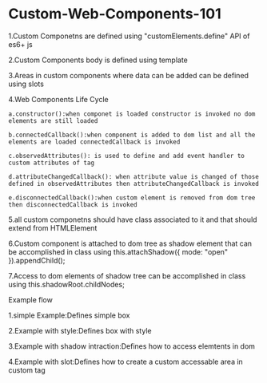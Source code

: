 # Custom-Web-Components-101


1.Custom Componetns are defined using "customElements.define" API of es6+ js

2.Custom Components body is defined using template 

3.Areas in custom components where data can be added can be defined using slots

4.Web Components Life Cycle

	a.constructor():when componet is loaded constructor is invoked no dom elements are still loaded

	b.connectedCallback():when component is added to dom list and all the elements are loaded connectedCallback is invoked

	c.observedAttributes(): is used to define and add event handler to custom attributes of tag

	d.attributeChangedCallback(): when attribute value is changed of those defined in observedAttributes then attributeChangedCallback is invoked

	e.disconnectedCallback():when custom element is removed from dom tree then disconnectedCallback is invoked

5.all custom componetns should have class associated to it and that should extend from HTMLElement

6.Custom component is attached to dom tree as shadow element that can be accomplished in class using 
	 this.attachShadow({ mode: "open" }).appendChild(<element>);

7.Access to dom elements of shadow tree can be accomplished in class using 
	 this.shadowRoot.childNodes;




Example flow

1.simple Example:Defines simple box

2.Example with style:Defines box with style 

3.Example with shadow intraction:Defines how to access elemtents in dom

4.Example with slot:Defines how to create a custom accessable area in custom tag

    	 

